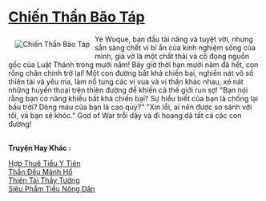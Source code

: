 <a href="https://truyenwiki.net/chien-than-bao-tap.35078/" title="Chiến Thần Bão Táp"><h1>Chiến Thần Bão Táp</h1></a><div style="display:table"><img align="right" style="float: left; padding: 10px;" src="https://truyenwiki.net/a/img/str/src/35078.jpg" alt="Chiến Thần Bão Táp">Ye Wuque, ban đầu tài năng và tuyệt vời, nhưng sẵn sàng chết vì bí ẩn của kinh nghiệm sống của mình, giả vờ là một chất thải và cô đọng nguồn gốc của Luật Thánh trong mười năm! Bây giờ thời hạn mười năm đã hết, con rồng chân chính trở lại! Một con đường bất khả chiến bại, nghiền nát vô số thiên tài và yêu ma, làm nổ tung các vị vua và vị thần khác nhau, xé nát những huyền thoại trên thiên đường để khiến cả thế giới run sợ! "Bạn nói rằng bạn có năng khiếu bất khả chiến bại? Sự hiểu biết của bạn là chống lại bầu trời? Dòng máu của bạn là cao quý?" "Xin lỗi, ai nên được so sánh với tôi, và bạn sẽ khóc." God of War trỗi dậy và đi hoang dã tất cả các con đường!</div><p><br><b>Truyện Hay Khác :</b></p><a href="https://truyenwiki.net/hop-thue-tieu-y-tien.36130/" alt="Hợp Thuê Tiểu Y Tiên">Hợp Thuê Tiểu Y Tiên</a><br/><a href="https://sangtacviet.wordpress.com/2020/10/22/than-deu-manh-ho/" alt="Thần Đều Mãnh Hổ">Thần Đều Mãnh Hổ</a><br/><a href="https://sangtacviet.wordpress.com/2020/10/22/thien-tai-thay-tuong/" alt="Thiên Tài Thầy Tướng">Thiên Tài Thầy Tướng</a><br/><a href="https://sangtacviet.wordpress.com/2020/10/22/sieu-pham-tieu-nong-dan/" alt="Siêu Phẩm Tiểu Nông Dân">Siêu Phẩm Tiểu Nông Dân</a><br/>